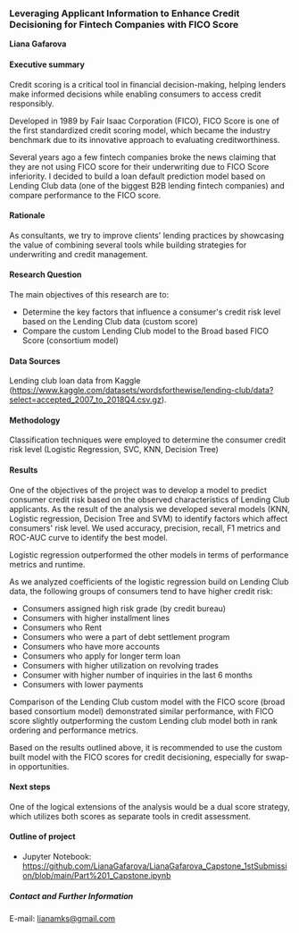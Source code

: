 ### Leveraging Applicant Information to Enhance Credit Decisioning for Fintech Companies with FICO Score


**Liana Gafarova**

#### Executive summary
Credit scoring is a critical tool in financial decision-making, helping lenders make informed decisions while enabling consumers to access credit responsibly. 

Developed in 1989 by Fair Isaac Corporation (FICO), FICO Score is one of the first standardized credit scoring model, which became the industry benchmark due to its innovative approach to evaluating creditworthiness.

Several years ago a few fintech companies broke the news claiming that they are not using FICO score for their underwriting due to FICO Score inferiority. I decided to build a loan default prediction model based on Lending Club data (one of the biggest B2B lending fintech companies) and compare performance to the FICO score.


#### Rationale
As consultants, we try to improve clients' lending practices by showcasing the value of combining several tools while building strategies for underwriting and credit management. 

#### Research Question
The main objectives of this research are to:
* Determine the key factors that influence a consumer's credit risk level based on the Lending Club data (custom score)
* Compare the custom Lending Club model to the Broad based FICO Score (consortium model)

#### Data Sources
Lending club loan data from Kaggle (https://www.kaggle.com/datasets/wordsforthewise/lending-club/data?select=accepted_2007_to_2018Q4.csv.gz).

#### Methodology
Classification techniques were employed to determine the consumer credit risk level (Logistic Regression, SVC, KNN, Decision Tree)

#### Results
One of the objectives of the project was to develop a model to predict consumer credit risk based on the observed characteristics of Lending Club applicants. 
As the result of the analysis we developed several models (KNN, Logistic regression, Decision Tree and SVM) to identify factors which affect consumers' risk level. We used accuracy, precision, recall, F1 metrics and ROC-AUC curve to identify the best model.

Logistic regression outperformed the other models in terms of performance metrics and runtime. 

As we analyzed coefficients of the logistic regression build on Lending Club data, the following groups of consumers tend to have higher credit risk:
* Consumers assigned high risk grade (by credit bureau)
* Consumers with higher installment lines
* Consumers who Rent
* Consumers who were a part of debt settlement program
* Consumers who have more accounts
* Consumers who apply for longer term loan
* Consumers with higher utilization on revolving trades
* Consumer with higher number of inquiries in the last 6 months
* Consumers with lower payments

Comparison of the Lending Club custom model with the FICO score (broad based consortium model) demonstrated similar performance, with FICO score slightly outperforming the custom Lending club model both in rank ordering and performance metrics.

Based on the results outlined above, it is recommended to use the custom built model with the FICO scores for credit decisioning, especially for swap-in opportunities.


#### Next steps
One of the logical extensions of the analysis would be a dual score strategy, which utilizes both scores as separate tools in credit assessment.

#### Outline of project

- Jupyter Notebook: https://github.com/LianaGafarova/LianaGafarova_Capstone_1stSubmission/blob/main/Part%201_Capstone.ipynb


##### Contact and Further Information
E-mail: lianamks@gmail.com
